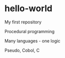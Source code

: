 # hello-world
My first repository

Procedural programming

Many languages - one logic

Pseudo, Cobol, C

